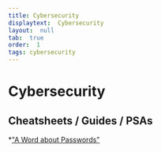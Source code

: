 ```yaml
---
title: Cybersecurity
displaytext:  Cybersecurity
layout:  null
tab:  true
order:  1
tags: cybersecurity
---
```


# Cybersecurity


## Cheatsheets / Guides / PSAs

*["A Word about Passwords"](https://zbraiterman.github.io/diversecurity/a-word-about-passwords.html)
